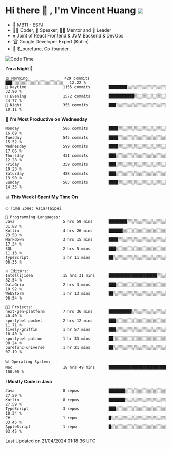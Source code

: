 # Hi there 👋 , I'm Vincent Huang ![](https://komarev.com/ghpvc/?username=Jian-Min-Huang)
- 👀 MBTI - [ESFJ](https://www.16personalities.com/esfj-personality)
- 👨‍💻 Coder, 🎤 Speaker, 👨‍🏫 Mentor and 🚀 Leader
- ♠️ Joint of React Frontend & JVM Backend & DevOps
- 🏆 Google Developer Expert (Kotlin)
- 💼 $_purefunc, Co-founder

<!--START_SECTION:waka-->
![Code Time](http://img.shields.io/badge/Code%20Time-3%2C638%20hrs%202%20mins-blue)

**I'm a Night 🦉** 

```text
🌞 Morning                429 commits         ███░░░░░░░░░░░░░░░░░░░░░░   12.22 % 
🌆 Daytime                1155 commits        ████████░░░░░░░░░░░░░░░░░   32.90 % 
🌃 Evening                1572 commits        ███████████░░░░░░░░░░░░░░   44.77 % 
🌙 Night                  355 commits         ███░░░░░░░░░░░░░░░░░░░░░░   10.11 % 
```
📅 **I'm Most Productive on Wednesday** 

```text
Monday                   586 commits         ████░░░░░░░░░░░░░░░░░░░░░   16.69 % 
Tuesday                  545 commits         ████░░░░░░░░░░░░░░░░░░░░░   15.52 % 
Wednesday                599 commits         ████░░░░░░░░░░░░░░░░░░░░░   17.06 % 
Thursday                 431 commits         ███░░░░░░░░░░░░░░░░░░░░░░   12.28 % 
Friday                   359 commits         ███░░░░░░░░░░░░░░░░░░░░░░   10.23 % 
Saturday                 488 commits         ███░░░░░░░░░░░░░░░░░░░░░░   13.90 % 
Sunday                   503 commits         ████░░░░░░░░░░░░░░░░░░░░░   14.33 % 
```


📊 **This Week I Spent My Time On** 

```text
🕑︎ Time Zone: Asia/Taipei

💬 Programming Languages: 
Java                     5 hrs 59 mins       ████████░░░░░░░░░░░░░░░░░   31.88 % 
Kotlin                   4 hrs 26 mins       ██████░░░░░░░░░░░░░░░░░░░   23.58 % 
Markdown                 3 hrs 15 mins       ████░░░░░░░░░░░░░░░░░░░░░   17.34 % 
SQL                      2 hrs 5 mins        ███░░░░░░░░░░░░░░░░░░░░░░   11.13 % 
TypeScript               1 hr 11 mins        ██░░░░░░░░░░░░░░░░░░░░░░░   06.35 % 

🔥 Editors: 
Intellijidea             15 hrs 31 mins      █████████████████████░░░░   82.54 % 
DataGrip                 2 hrs 3 mins        ███░░░░░░░░░░░░░░░░░░░░░░   10.92 % 
WebStorm                 1 hr 13 mins        ██░░░░░░░░░░░░░░░░░░░░░░░   06.54 % 

🐱‍💻 Projects: 
next-gen-platform        7 hrs 36 mins       ██████████░░░░░░░░░░░░░░░   40.40 % 
sportybet-pocket         2 hrs 12 mins       ███░░░░░░░░░░░░░░░░░░░░░░   11.71 % 
lively-griffin           1 hr 57 mins        ███░░░░░░░░░░░░░░░░░░░░░░   10.40 % 
sportybet-patron         1 hr 33 mins        ██░░░░░░░░░░░░░░░░░░░░░░░   08.24 % 
purefunc-universe        1 hr 21 mins        ██░░░░░░░░░░░░░░░░░░░░░░░   07.19 % 

💻 Operating System: 
Mac                      18 hrs 49 mins      █████████████████████████   100.00 % 
```

**I Mostly Code in Java** 

```text
Java                     8 repos             ███████░░░░░░░░░░░░░░░░░░   27.59 % 
Kotlin                   8 repos             ███████░░░░░░░░░░░░░░░░░░   27.59 % 
TypeScript               3 repos             ███░░░░░░░░░░░░░░░░░░░░░░   10.34 % 
C#                       1 repo              █░░░░░░░░░░░░░░░░░░░░░░░░   03.45 % 
AppleScript              1 repo              █░░░░░░░░░░░░░░░░░░░░░░░░   03.45 % 
```




 Last Updated on 21/04/2024 01:18:36 UTC
<!--END_SECTION:waka-->
